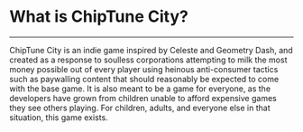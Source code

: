 # What is ChipTune City?
<hr >
ChipTune City is an indie game inspired by Celeste and Geometry Dash, and created as a response to soulless corporations attempting to milk the most money possible out of every player using heinous anti-consumer tactics such as paywalling content that should reasonably be expected to come with the base game.
It is also meant to be a game for everyone, as the developers have grown from children unable to afford expensive games they see others playing. For children, adults, and everyone else in that situation, this game exists.
